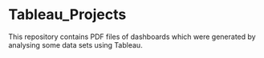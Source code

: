 # Tableau_Projects
This repository contains PDF files of dashboards which were generated by analysing some data sets using Tableau.

